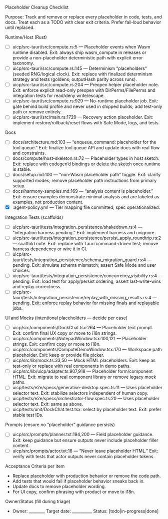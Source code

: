 Placeholder Cleanup Checklist

Purpose: Track and remove or replace every placeholder in code, tests, and docs. Treat each as a TODO with clear exit criteria. Prefer fail‑loud behavior until replaced.

Runtime/Host (Rust)
- [ ] uicp/src-tauri/src/compute.rs:5 — Placeholder events when Wasm runtime disabled. Exit: always ship wasm_compute in releases or provide a non-placeholder deterministic path with explicit error taxonomy.
- [ ] uicp/src-tauri/src/compute.rs:145 — Determinism “placeholders” (seeded RNG/logical clock). Exit: replace with finalized determinism strategy and tests (goldens; outputHash parity across runs).
- [ ] uicp/src-tauri/src/compute.rs:204 — Preopen helper placeholder note. Exit: enforce explicit read-only preopen with DirPerms/FilePerms and integration tests for read/deny write/escape.
- [ ] uicp/src-tauri/src/compute.rs:929 — No-runtime placeholder job. Exit: gate behind build profile and never used in shipped builds; add test-only path or remove entirely.
- [ ] uicp/src-tauri/src/main.rs:1729 — Recovery action placeholder. Exit: implement restore/rollback/reset flows with Safe Mode, logs, and tests.

Docs
- [ ] docs/architecture.md:103 — “enqueue_command: placeholder for the tool queue.” Exit: finalize tool queue API and update docs with real flow and constraints.
- [ ] docs/compute/host-skeleton.rs:72 — Placeholder types in host sketch. Exit: replace with codegen’d bindings or delete the sketch once runtime is stable.
- [ ] docs/setup.md:100 — “non‑Wasm placeholder path” toggle. Exit: clarify supported modes; remove placeholder path instructions from primary setup.
- [ ] docs/harmony-samples.md:169 — “analysis content is placeholder.” Exit: ensure examples demonstrate minimal analysis and are labeled as examples, not production content.
- [x] .agent-policy.yml — Tier mapping file committed; spec operationalized.

Integration Tests (scaffolds)
- [ ] uicp/src-tauri/tests/integration_persistence/shakedown.rs:4 — “integration harness pending.” Exit: implement harness and unignore.
- [ ] uicp/src-tauri/tests/integration_persistence/persist_apply_roundtrip.rs:2 — scaffold note. Exit: replace with Tauri command-driven test; remove harness dependency or wire it in CI.
- [ ] uicp/src-tauri/tests/integration_persistence/schema_migration_guard.rs:4 — pending. Exit: simulate schema mismatch; assert Safe Mode and user choices.
- [ ] uicp/src-tauri/tests/integration_persistence/concurrency_visibility.rs:4 — pending. Exit: load test for apply/persist ordering; assert last-write-wins and replay correctness.
- [ ] uicp/src-tauri/tests/integration_persistence/replay_with_missing_results.rs:4 — pending. Exit: enforce replay behavior for missing finals and replayable jobs.

UI and Mocks (intentional placeholders — decide per case)
- [ ] uicp/src/components/DockChat.tsx:264 — Placeholder text prompt. Exit: confirm final UX copy or move to i18n strings.
- [ ] uicp/src/components/NotepadWindow.tsx:100,121 — Placeholder strings. Exit: confirm copy or move to i18n.
- [ ] uicp/src/components/ComputeDemoWindow.tsx:170 — Workspace path placeholder. Exit: keep or provide file picker.
- [ ] uicp/src/lib/mock.ts:33,50 — Mock HTML placeholders. Exit: keep as test-only or replace with real components in demo paths.
- [ ] uicp/src/lib/uicp/adapter.ts:907,918 — Placeholder form/component HTML. Exit: migrate to real component library or remove legacy mock paths.
- [ ] uicp/tests/e2e/specs/generative-desktop.spec.ts:11 — Uses placeholder selector text. Exit: stabilize selectors independent of human copy.
- [ ] uicp/tests/e2e/specs/orchestrator-flow.spec.ts:20 — Uses placeholder selector text. Exit: same as above.
- [ ] uicp/tests/unit/DockChat.test.tsx: select by placeholder text. Exit: prefer stable test IDs.

Prompts (ensure no “placeholder” guidance persists)
- [ ] uicp/src/prompts/planner.txt:194,200 — Field placeholder guidance. Exit: keep guidance but ensure outputs never include placeholder filler content.
- [ ] uicp/src/prompts/actor.txt:18 — “Never leave placeholder HTML.” Exit: verify with tests that actor outputs never contain placeholder tokens.

Acceptance Criteria per item
- Replace placeholder with production behavior or remove the code path.
- Add tests that would fail if placeholder behavior sneaks back in.
- Update docs to remove placeholder wording.
- For UI copy, confirm phrasing with product or move to i18n.

Owner/Status (fill during triage)
- Owner: ________  Target date: __________  Status: [todo|in-progress|done]
